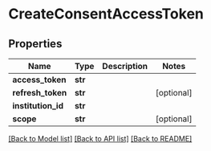 # CreateConsentAccessToken

## Properties
Name | Type | Description | Notes
------------ | ------------- | ------------- | -------------
**access_token** | **str** |  | 
**refresh_token** | **str** |  | [optional] 
**institution_id** | **str** |  | 
**scope** | **str** |  | [optional] 

[[Back to Model list]](../README.md#documentation-for-models) [[Back to API list]](../README.md#documentation-for-api-endpoints) [[Back to README]](../README.md)


